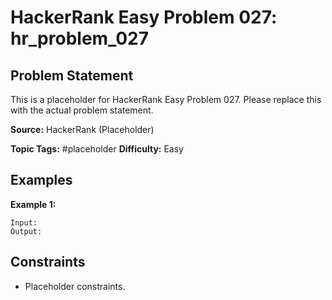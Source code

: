 # HackerRank Easy Problem 027: hr_problem_027

## Problem Statement

This is a placeholder for HackerRank Easy Problem 027.
Please replace this with the actual problem statement.

**Source:** HackerRank (Placeholder)

**Topic Tags:** #placeholder
**Difficulty:** Easy

## Examples

**Example 1:**

```
Input:
Output:
```

## Constraints

- Placeholder constraints.
